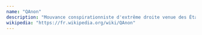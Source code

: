 ```yaml
---
name: "QAnon"
description: "Mouvance conspirationniste d'extrême droite venue des États-Unis"
wikipedia: "https://fr.wikipedia.org/wiki/QAnon"
---
```

